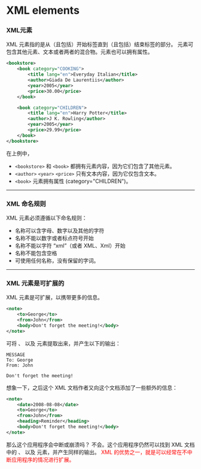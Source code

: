 #  XML elements

### XML元素
XML 元素指的是从（且包括）开始标签直到（且包括）结束标签的部分。
元素可包含其他元素、文本或者两者的混合物。元素也可以拥有属性。

``` xml
<bookstore>
	<book category="COOKING">
		<title lang="en">Everyday Italian</title>
		<author>Giada De Laurentiis</author>
		<year>2005</year>
		<price>30.00</price>
	</book>

	<book category="CHILDREN">
		<title lang="en">Harry Potter</title>
		<author>J K. Rowling</author>
		<year>2005</year>
		<price>29.99</price>
	</book>
</bookstore>
```

在上例中，
* `<bookstore>` 和 `<book>` 都拥有元素内容，因为它们包含了其他元素。
* `<author>` `<year>` `<price>` 只有文本内容，因为它仅包含文本。
*  `<book>` 元素拥有属性 (category="CHILDREN")。

-------

### XML 命名规则
XML 元素必须遵循以下命名规则：
* 名称可以含字母、数字以及其他的字符
* 名称不能以数字或者标点符号开始
* 名称不能以字符 “xml”（或者 XML、Xml）开始
* 名称不能包含空格
* 可使用任何名称，没有保留的字词。


-------
### XML 元素是可扩展的
XML 元素是可扩展，以携带更多的信息。
```xml
<note>
	<to>George</to>
	<from>John</from>
	<body>Don't forget the meeting!</body>
</note>
```
可将 <to>、<from> 以及 <body> 元素提取出来，并产生以下的输出：
```
MESSAGE
To: George
From: John

Don't forget the meeting!
```
想象一下，之后这个 XML 文档作者又向这个文档添加了一些额外的信息：
```xml
<note>
	<date>2008-08-08</date>
	<to>George</to>
	<from>John</from>
	<heading>Reminder</heading>
	<body>Don't forget the meeting!</body>
</note>
```
那么这个应用程序会中断或崩溃吗？
不会。这个应用程序仍然可以找到 XML 文档中的 <to>、<from> 以及 <body> 元素，并产生同样的输出。
<font color = 'red'> XML 的优势之一，就是可以经常在不中断应用程序的情况进行扩展。</font>

